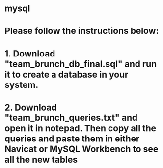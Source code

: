 # mysql
# Please follow the instructions below:
# 1. Download "team_brunch_db_final.sql" and run it to create a database in your system. 
# 2. Download "team_brunch_queries.txt" and open it in notepad. Then copy all the queries and paste them in either Navicat or MySQL Workbench to see all the new tables
